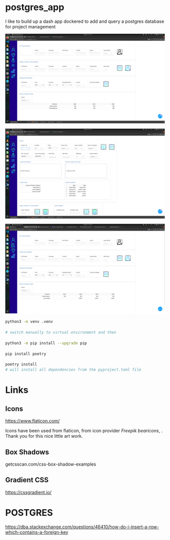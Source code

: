# postgres_app


I like to build up a dash app dockered to add and query a postgres database for project management

![pic1](./assets/screenshoot1.png)

![pic2](./assets/screenshoot2.png)

![pic3](./assets/screenshoot3.png)


```bash 
python3 -m venv .venv

# switch manually to virtual environment and then

python3 -m pip install --upgrade pip

pip install poetry

poetry install 
# will install all dependencies from the pyproject.toml file
```



# Links
## Icons
https://www.flaticon.com/

Icons have been used from flaticon, from icon provider *Freepik* *bearicons*, . Thank you for this nice little art work.


## Box Shadows
getcsscan.com/css-box-shadow-examples



## Gradient CSS
https://cssgradient.io/



# POSTGRES
https://dba.stackexchange.com/questions/46410/how-do-i-insert-a-row-which-contains-a-foreign-key




